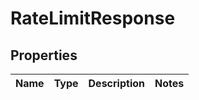 
# RateLimitResponse

## Properties
Name | Type | Description | Notes
------------ | ------------- | ------------- | -------------




